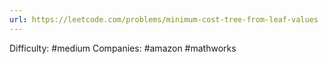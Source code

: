 ```yaml
---
url: https://leetcode.com/problems/minimum-cost-tree-from-leaf-values
---
```


Difficulty: #medium
Companies: #amazon #mathworks